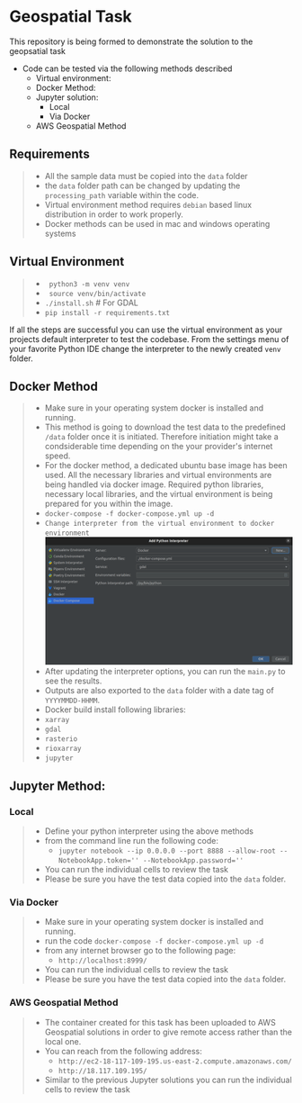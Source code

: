 # Geospatial Task

This repository is being formed to demonstrate the solution to the geopsatial task 

- Code can be tested via the following methods described
    - Virtual environment:
    - Docker Method:
    - Jupyter solution:
        - Local
        - Via Docker
    - AWS Geospatial Method

## Requirements

> - All the sample data must be copied into the ```data``` folder
> - the ```data``` folder path can be changed by updating the ```processing_path``` variable within the code.
> - Virtual environment method requires ```debian``` based linux distribution in order to work properly.
> - Docker methods can be used in mac and windows operating systems

## Virtual Environment

> - ``` python3 -m venv venv```
> - ``` source venv/bin/activate```
> - ``` ./install.sh ``` # For GDAL
> - ``` pip install -r requirements.txt ```

If all the steps are successful you can use the virtual environment as your projects default interpreter to test the
codebase.
From the settings menu of your favorite Python IDE change the interpreter to the newly created ```venv``` folder.

## Docker Method

> - Make sure in your operating system docker is installed and running.
> - This method is going to download the test data to the predefined ```/data``` folder once it is initiated. Therefore initiation might take a condsiderable time depending on the your provider's internet speed. 
> - For the docker method, a dedicated ubuntu base image has been used. All the necessary libraries and virtual
    environments are being handled via docker image. Required python libraries, necessary local libraries, and the
    virtual
    environment is being prepared for you within the image.
> - ```docker-compose -f docker-compose.yml up -d ```
> - ```Change interpreter from the virtual environment to docker environment```
     ![alt text](https://github.com/KenanBolat/geospatial_task/blob/main/media/docker_compose_interpreter.png)
> - After updating the interpreter options, you can run the ```main.py``` to see the results.
> - Outputs are also exported to the ```data``` folder with a date tag of ```YYYYMMDD-HHMM```.
> - Docker build install following libraries:
> - ```xarray```
> - ```gdal```
> - ```rasterio```
> - ```rioxarray```
> - ```jupyter```

## Jupyter Method:

### Local

> - Define your python interpreter using the above methods
> - from the command line run the following code:
>   - ```jupyter notebook --ip 0.0.0.0 --port 8888 --allow-root --NotebookApp.token='' --NotebookApp.password=''```
> - You can run the individual cells to review the task
> - Please be sure you have the test data copied into the ```data``` folder.

### Via Docker

> - Make sure in your operating system docker is installed and running.
> - run the code ```docker-compose -f docker-compose.yml up -d ```
> - from any internet browser go to the following page:
>   - ```http://localhost:8999/```
> - You can run the individual cells to review the task
> - Please be sure you have the test data copied into the ```data``` folder.

### AWS Geospatial Method

> - The container created for this task has been uploaded to AWS Geospatial solutions in order to give remote access rather
    than the local one.
> - You can reach from the following address:
>   - ```http://ec2-18-117-109-195.us-east-2.compute.amazonaws.com/```
>   - ```http://18.117.109.195/```
> - Similar to the previous Jupyter solutions you can run the individual cells to review the task

